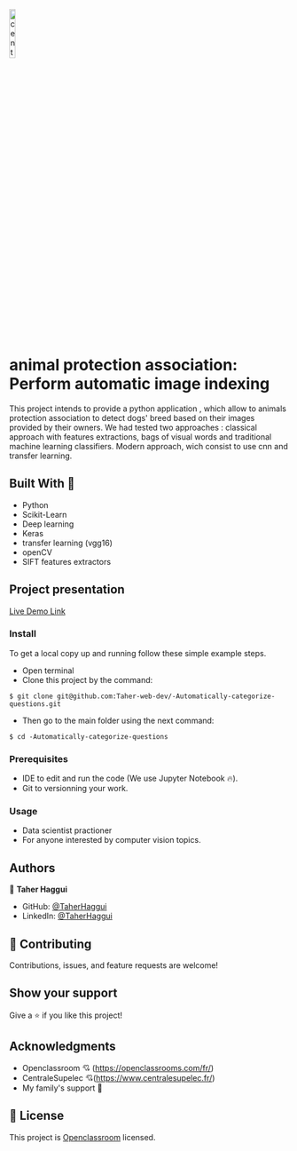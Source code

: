 <img src = "https://www.ladn.eu/wp-content/uploads/2017/04/openclassrooms-supelec.png" alt="centrale logo" width="15%">

# animal protection association: Perform automatic image indexing
This project intends to provide a python application , which allow to animals protection association to detect  dogs' breed based on their images provided by their owners. We had tested two approaches : classical approach with features extractions, bags of visual words and traditional machine learning classifiers. Modern approach, wich consist to use cnn and transfer learning.

## Built With 🔨

- Python 
- Scikit-Learn
- Deep learning
- Keras
- transfer learning (vgg16)
- openCV
- SIFT features extractors 

## Project presentation

[Live Demo Link](https://www.youtube.com/watch?v=E7K9miCW1FM&list=PLl2tX_AjHqW9BiEQkiLlOYGsxT0xGc10e)

### Install

To get a local copy up and running follow these simple example steps.
- Open terminal
- Clone this project by the command: 

```
$ git clone git@github.com:Taher-web-dev/-Automatically-categorize-questions.git
```

- Then go to the main folder using the next command:

```
$ cd -Automatically-categorize-questions
```

### Prerequisites

- IDE to edit and run the code (We use Jupyter Notebook 🔥).
- Git to versionning your work.


### Usage

- Data scientist practioner
- For anyone interested by computer vision topics.


## Authors

👤 **Taher Haggui**

- GitHub: [@TaherHaggui](https://github.com/Taher-web-dev)
- LinkedIn: [@TaherHaggui](https://www.linkedin.com/in/taher-haggui-66b5a6198/)


## 🤝 Contributing

Contributions, issues, and feature requests are welcome!



## Show your support

Give a ⭐️ if you like this project!


## Acknowledgments
- Openclassroom  💘 (https://openclassrooms.com/fr/)
- CentraleSupelec 💘(https://www.centralesupelec.fr/)
- My family's support 🙌

## 📝 License

This project is [Openclassroom](https://openclassrooms.com/fr/) licensed.

